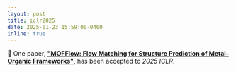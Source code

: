 ```yaml
---
layout: post
title: iclr2025
date: 2025-01-23 15:59:00-0400
inline: true
---
```


💎 One paper, [**"MOFFlow: Flow Matching for Structure Prediction of Metal-Organic Frameworks"**](https://arxiv.org/abs/2410.17270), has been accepted to *2025 ICLR*.